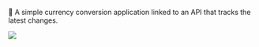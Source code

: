 <p align="center">
<p>👋 A simple currency conversion application linked to an API that tracks the latest changes.</p>

  <img align="center" src="https://github.com/zumrudu-anka/react-currency-converter/blob/gh-pages/presentation/CurrencyConverter.gif" />
</p>
